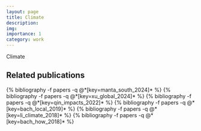 ```yaml
---
layout: page
title: Climate
description:
img:
importance: 1
category: work
---
```


Climate

## Related publications
<div class="publications">
  {% bibliography -f papers -q @*[key=manta_south_2024]* %}
  {% bibliography -f papers -q @*[key=xu_global_2024]* %}
  {% bibliography -f papers -q @*[key=qin_impacts_2022]* %}
  {% bibliography -f papers -q @*[key=bach_local_2019]* %}
  {% bibliography -f papers -q @*[key=li_climate_2018]* %}
  {% bibliography -f papers -q @*[key=bach_how_2018]* %}
</div>
